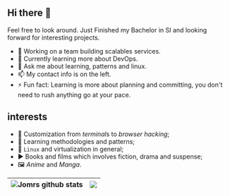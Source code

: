 ## Hi there 👋
Feel free to look around. Just Finished my Bachelor in SI and looking forward for interesting projects.
- 🔭 Working on a team building scalables services. 
- 🌱 Currently learning more about DevOps.
- 💬 Ask me about learning, patterns and linux.
- 📫 My contact info is on the left.
- ⚡ Fun fact: Learning is more about planning and committing, you don't need to rush anything go at your pace.

## interests
- 🎨 Customization from *terminal*s to *browser hacking*;
- 📖 Learning methodologies and patterns;
- 🐧 `Linux` and virtualization in general;
- ▶️ Books and films which involves fiction, drama and suspense;
- 🖼️ *Anime* and *Manga*.

| <img align="center" src="https://github-readme-stats.vercel.app/api?username=jomrs&show_icons=true&count_private=true&theme=buefy&hide_border=true" alt="Jomrs github stats" />| <img align="center" src="https://github-readme-stats.vercel.app/api/top-langs/?username=jomrs&layout=compact&count_private=true&theme=buefy&hide_border=true" /> |
| -------------------- | ------------------- |


